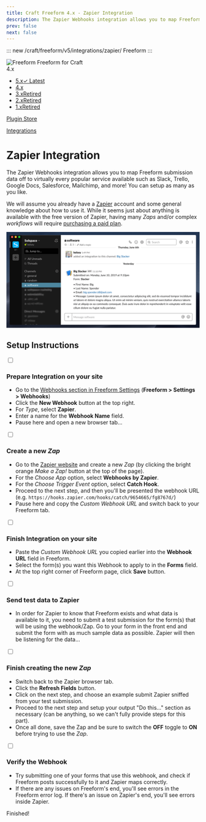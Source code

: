 ```yaml
---
title: Craft Freeform 4.x - Zapier Integration
description: The Zapier Webhooks integration allows you to map Freeform submission data off to virtually every popular service available such as Slack, Trello, Google Docs, Salesforce, Mailchimp, and more! You can setup as many as you like.
prev: false
next: false
---
```


<meta property="og:image" content="https://docs.solspace.com/extras/social/craft/freeform/freeform.png" />

::: new /craft/freeform/v5/integrations/zapier/
Freeform
:::

<div id="pr-heading">
    <img src="https://docs.solspace.com/extras/icons/products/freeform-icon.png" alt="Freeform" class="pr-image">
    <span class="pr-name">Freeform</span>
    <span class="pr-category">for Craft</span>
    <div class="pr-v-wrapper">
        <div class="pr-v">
            <span class="pr-v-v">4.x</span>
            <span class="pr-v-arrow arrow down"></span>
        </div>
        <ul class="pr-v-list">
            <li><a href="/craft/freeform/v5/">5.x<span class="pr-v-type pr-latest">✓ Latest</span></a></li>
            <li><a href="/craft/freeform/v4/">4.x</a></li>
            <li><a href="/craft/freeform/v3/">3.x<span class="pr-v-type pr-retired">Retired</span></a></li>
            <li><a href="/craft/freeform/v2/">2.x<span class="pr-v-type pr-retired">Retired</span></a></li>
            <li><a href="/craft/freeform/v1/">1.x<span class="pr-v-type pr-retired">Retired</span></a></li>
        </ul>
    </div>
    <div class="pr-buy">
        <a href="https://plugins.craftcms.com/freeform" class="button button-blue"><span class="external-url">Plugin Store</span></a>
    </div>
</div>

<span class="page-section"><a href="/craft/freeform/v4/integrations/">Integrations</a></span>

# Zapier Integration <Badge type="pro" text="Pro" />
The Zapier Webhooks integration allows you to map Freeform submission data off to virtually every popular service available such as Slack, Trello, Google Docs, Salesforce, Mailchimp, and more! You can setup as many as you like.

We will assume you already have a [Zapier](https://zapier.com/) account and some general knowledge about how to use it. While it seems just about anything is available with the free version of Zapier, having many *Zaps* and/or complex *workflows* will require [purchasing a paid plan](https://zapier.com/pricing).

![Zapier to Slack Webhook Integration](../../images/cp_settings-slack-app.png)


## Setup Instructions

<div class="step">
<label for="step1"><input type="checkbox" class="step-check" id="step1">

### Prepare Integration on your site

</label>

- Go to the [Webhooks section in Freeform Settings](../../setup/settings.md#integrations) (**Freeform > Settings > Webhooks**)
- Click the **New Webhook** button at the top right.
- For *Type*, select **Zapier**.
- Enter a name for the **Webhook Name** field.
- Pause here and open a new browser tab...

</div>

<div class="step">
<label for="step2"><input type="checkbox" class="step-check" id="step2">

### Create a new <i>Zap</i>

</label>

- Go to the [Zapier website](https://zapier.com/app/zaps) and create a new *Zap* (by clicking the bright orange *Make a Zap!* button at the top of the page).
- For the *Choose App* option, select **Webhooks by Zapier**.
- For the *Choose Trigger Event* option, select **Catch Hook**.
- Proceed to the next step, and then you'll be presented the webhook URL (e.g. `https://hooks.zapier.com/hooks/catch/9654665/fg8767d/`)
- Pause here and copy the *Custom Webhook URL* and switch back to your Freeform tab.

</div>

<div class="step">
<label for="step3"><input type="checkbox" class="step-check" id="step3">

### Finish Integration on your site

</label>

- Paste the *Custom Webhook URL* you copied earlier into the **Webhook URL** field in Freeform.
- Select the form(s) you want this Webhook to apply to in the **Forms** field.
- At the top right corner of Freeform page, click **Save** button.

</div>

<div class="step">
<label for="step4"><input type="checkbox" class="step-check" id="step4">

### Send test data to Zapier

</label>

- In order for Zapier to know that Freeform exists and what data is available to it, you need to submit a test submission for the form(s) that will be using the webhook/Zap. Go to your form in the front end and submit the form with as much sample data as possible. Zapier will then be listening for the data... 

</div>

<div class="step">
<label for="step5"><input type="checkbox" class="step-check" id="step5">

### Finish creating the new <i>Zap</i>

</label>

- Switch back to the Zapier browser tab.
- Click the **Refresh Fields** button.
- Click on the next step, and choose an example submit Zapier sniffed from your test submission.
- Proceed to the next step and setup your output "Do this..." section as necessary (can be anything, so we can't fully provide steps for this part).
- Once all done, save the Zap and be sure to switch the **OFF** toggle to **ON** before trying to use the *Zap*.

</div>

<div class="step">
<label for="step6"><input type="checkbox" class="step-check" id="step6">

### Verify the Webhook

</label>

- Try submitting one of your forms that use this webhook, and check if Freeform posts successfully to it and Zapier maps correctly.
- If there are any issues on Freeform's end, you'll see errors in the Freeform error log. If there's an issue on Zapier's end, you'll see errors inside Zapier.

</div>

<div class="step-finished">Finished!</div>